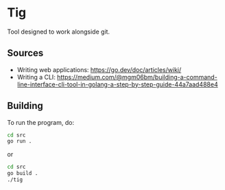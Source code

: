 # Tig
Tool designed to work alongside git.

## Sources
- Writing web applications: https://go.dev/doc/articles/wiki/
- Writing a CLI: https://medium.com/@mgm06bm/building-a-command-line-interface-cli-tool-in-golang-a-step-by-step-guide-44a7aad488e4

## Building
To run the program, do:
```sh
cd src
go run .
```
or
```sh
cd src
go build .
./tig
```
